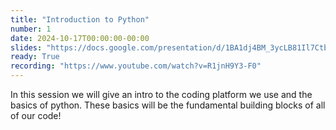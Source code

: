 ```yaml
---
title: "Introduction to Python"
number: 1
date: 2024-10-17T00:00:00-00:00
slides: "https://docs.google.com/presentation/d/1BA1dj4BM_3ycLB81Il7CtbHLD5kJKhlNg6y9Ollyxd4/edit?usp=sharing"
ready: True
recording: "https://www.youtube.com/watch?v=R1jnH9Y3-F0"
---
```


In this session we will give an intro to the coding platform we use and the basics of python. These basics will be the fundamental building blocks of all of our code!
